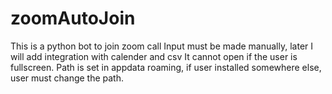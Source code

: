 # zoomAutoJoin
This is a python bot to join zoom call
Input must be made manually, later I will add integration with calender and csv
It cannot open if the user is fullscreen.
Path is set in appdata roaming, if user installed somewhere else, user must change the path.

